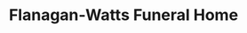 ---
title: "Flanagan-Watts Funeral Home"
url: /marietta/flanagan-watts-funeral-home/
shop: Bestattungen
---
